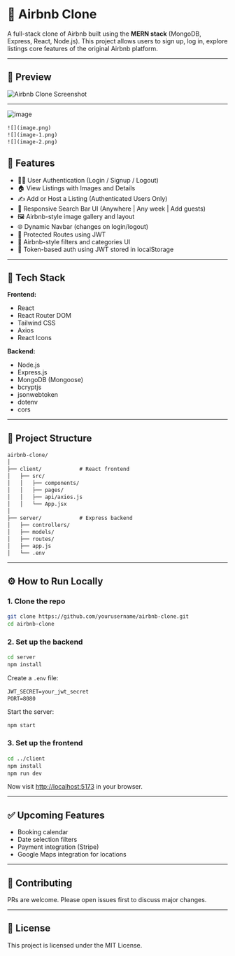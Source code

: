 
# 🏡 Airbnb Clone

A full-stack clone of Airbnb built using the **MERN stack** (MongoDB, Express, React, Node.js). This project allows users to sign up, log in, explore listings core features of the original Airbnb platform.

---

## 📸 Preview

![Airbnb Clone Screenshot](./screenshot.png)

---

![image](https://github.com/user-attachments/assets/892afdf2-6d6d-408a-89f1-1d0270dcb3e5)

    ![](image.png) 
    ![](image-1.png)
    ![](image-2.png)

## 🚀 Features

- 🧑‍💼 User Authentication (Login / Signup / Logout)
- 🏠 View Listings with Images and Details
- ✍️ Add or Host a Listing (Authenticated Users Only)
- 📅 Responsive Search Bar UI (Anywhere | Any week | Add guests)
- 🖼️ Airbnb-style image gallery and layout
- 🌐 Dynamic Navbar (changes on login/logout)
- 🧭 Protected Routes using JWT
- 🧹 Airbnb-style filters and categories UI
- 🔐 Token-based auth using JWT stored in localStorage

---

## 🧱 Tech Stack

**Frontend:**

- React
- React Router DOM
- Tailwind CSS
- Axios
- React Icons

**Backend:**

- Node.js
- Express.js
- MongoDB (Mongoose)
- bcryptjs
- jsonwebtoken
- dotenv
- cors

---

## 📂 Project Structure

```
airbnb-clone/
│
├── client/            # React frontend
│   ├── src/
│   │   ├── components/
│   │   ├── pages/
│   │   ├── api/axios.js
│   │   └── App.jsx
│
├── server/            # Express backend
│   ├── controllers/
│   ├── models/
│   ├── routes/
│   ├── app.js
│   └── .env
```

---

## ⚙️ How to Run Locally

### 1. Clone the repo

```bash
git clone https://github.com/yourusername/airbnb-clone.git
cd airbnb-clone
```

### 2. Set up the backend

```bash
cd server
npm install
```

Create a `.env` file:

```env
JWT_SECRET=your_jwt_secret
PORT=8080
```

Start the server:

```bash
npm start
```

### 3. Set up the frontend

```bash
cd ../client
npm install
npm run dev
```

Now visit [http://localhost:5173](http://localhost:5173) in your browser.

---

## ✅ Upcoming Features

- Booking calendar
- Date selection filters
- Payment integration (Stripe)
- Google Maps integration for locations

---

## 🙌 Contributing

PRs are welcome. Please open issues first to discuss major changes.

---

## 📄 License

This project is licensed under the MIT License.

